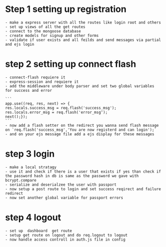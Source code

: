 # Step 1 setting up registration
    - make a express server with all the routes like login root and others
    - set up views of all the get routes 
    - connect to the mongoose database
    - create models for signup and other forms 
    - validate if user exists and all feilds and send messages via partial and ejs login 


# step 2 setting up connect flash 
    - connect-flash requiere it 
    - express-session and requiere it 
    - add the middleware under body parser and set two global variables for success and error
    
    ```
    app.use((req, res, next) => {
    res.locals.success_msg = req.flash('success_msg');
    res.locals.error_msg = req.flash('error_msg');
    next();}); 
    ``` 
    - now add a flash setter on the redirect you wanna send flash message on `req.flash('success_msg','You are now registerd and can login');`
    - and on your ejs message file add a ejs display for these messages 


# step 3 login 
    - make a local stratagy 
    - use it and check if there is a user that exists if yes than check if the password hash in db is same as the password we gave with bcrypt.compare 
    - serialize and deserialzee the user with passport
    - now setup a post route to login and set success reqirect and failure redirect
    - now set another global variable for passport errors 

# step 4 logout

    - set up  dashboard  get route 
    - setup get route on logout and do req.logout to logout
    - now handle access controll in auth.js file in config